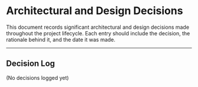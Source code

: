 # Architectural and Design Decisions

This document records significant architectural and design decisions made throughout the project lifecycle. Each entry should include the decision, the rationale behind it, and the date it was made.

---

## Decision Log

(No decisions logged yet)

<!-- Example Entry:
**Date:** YYYY-MM-DD
**Decision:** Adopted [Technology/Pattern X] for [Specific Purpose Y].
**Rationale:** [Brief explanation of why this decision was made, alternatives considered, and trade-offs.]
--> 
